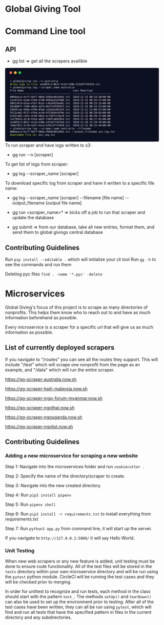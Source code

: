 # Global Giving Tool


# Command Line tool

## API

* gg list => get all the scrapers availible

![GitHub Logo](/resources/carbon.png)
To run scraper and have logs written to s3:
* gg run --n [scraper]

To get list of logs from scraper:
* gg log --scraper_name [scraper]

To download specific log from scraper and have it written to a specific file name:
* gg log --scraper_name [scraper] --filename [file name] --output_filename [output file name]


* gg run <scraper_name>* => kicks off a job to run that scraper and update the database


* gg submit => from our database, take all new entries, format them, and send them to global givings central database


## Contributing Guidelines

Run ```pip install --editable .``` which will initialize your cli tool
Run ```gg -h``` to see the commands and run them

Deleting pyc files ```find . -name '*.pyc' -delete```

# Microservices

Global Giving's focus of this project is to scrape as many directories of nonprofits. This helps them know who to reach out to and have as much information beforehand as possible. 

Every microservice is a scraper for a specific url that will give us as much information as possible. 

## List of currently deployed scrapers

If you navigate to "/routes" you can see all the routes they support. This will include "/test" which will scrape one nonprofit from the page as an example, and "/data" which will run the entire scraper.

https://gg-scraper-australia.now.sh

https://gg-scraper-haiti-malaysia.now.sh

https://gg-scraper-ingo-forum-myanmar.now.sh

https://gg-scraper-ngothai.now.sh

https://gg-scraper-ngouganda.now.sh

https://gg-scraper-ngolist.now.sh

## Contributing Guidelines

### Adding a new microservice for scraping a new website

Step 1: Navigate into the microservices folder and run ```cookiecutter .```

Step 2: Specify the name of the directory/scraper to create.

Step 3: Navigate into the new created directory.

Step 4: Run ```pip3 install pipenv```

Step 5: Run ```pipenv shell```

Step 6: Run ```pip3 install -r requirements.txt``` to install everything from requirements.txt

Step 7: Run ```python3 app.py``` from command line, it will start up the server. 

If you navigate to ```http://127.0.0.1:5000/``` it will say Hello World. 

### Unit Testing
When new web scrapers or any new feature is added, unit testing must be done to ensure code functionality. All of the test files will be stored in the `tests` directory within your own microservice directory and will be run using the `pytest` python module. CircleCI will be running the test cases and they will be checked prior to merging.

In order for unittest to recognize and run tests, each method in the class should start with the pattern `test_`. The methods `setUp()` and `tearDown()` can also be used to set up the environment prior to testing. After all of the test cases have been written, they can all be run using `pytest`, which will find and run all tests that have the specified pattern in files in the current directory and any subdirectories.






